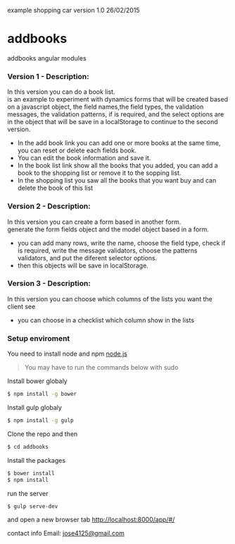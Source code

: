 example shopping car version 1.0 26/02/2015
# addbooks

addbooks angular modules

### Version 1 - Description:
In this version you can do a book list. <br />
is an example to experiment with dynamics forms that will be created based on a javascript object, the field names,the field types, the validation messages, the validation patterns, if is required, and the select options are in the object that will be save in a localStorage to continue to the second version.


- In the add book link you can add one or more books at the same time, you can reset or delete each fields book.
- You can edit the book information and save it.
- In the book list link show all the books that you added, you can add a book to the shopping list or remove it to the sopping list.
- In the shopping list you saw all the books that you want buy and can delete the book of this list

### Version 2 - Description:
In this version you can create a form based in another form. <br />
generate the form fields object and the model object based in a form.

- you can add many rows, write the name, choose the field type, check if is required, write the message validators, choose the patterns validators, and put the diferent selector options.
- then this objects will be save in localStorage.

### Version 3 - Description:
In this version you can choose which columns of the lists you want the client see

- you can choose in a checklist which column show in the lists

### Setup enviroment
You need to install node and npm
[node.js]

> You may have to run the commands below with sudo

Install bower globaly
```sh
$ npm install -g bower
```

Install gulp globaly
```sh
$ npm install -g gulp
```

Clone the repo and then
```sh
$ cd addbooks
```

Install the packages
```sh
$ bower install
$ npm install
```

run the server
```sh
$ gulp serve-dev
```

and open a new browser tab
[http://localhost:8000/app/#/]


contact info
Email: jose4125@gmail.com

[node.js]:http://nodejs.org
[Gulp]:http://gulpjs.com
[http://localhost:8000/app/#/]:http://localhost:8000/app/#/